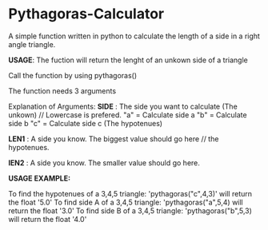 # Pythagoras-Calculator
A simple function written in python to calculate the length of a side in a right angle triangle. 


**USAGE**:
The fuction will return the lenght of an unkown side of a triangle

Call the function by using pythagoras()

The function needs 3 arguments

Explanation of Arguments:
**SIDE** : The side you want to calculate (The unkown) // Lowercase is prefered.
"a" = Calculate side a
"b" = Calculate side b
"c" = Calculate side c (The hypotenues)

**LEN1** : A side you know. The biggest value should go here // the hypotenues.

**lEN2** : A side you know. The smaller value should go here.

**USAGE EXAMPLE:**

To find the hypotenues of a 3,4,5 triangle:
'pythagoras("c",4,3)'
will return the float '5.0'
To find side A of a 3,4,5 triangle:
'pythagoras("a",5,4)
will return the float '3.0'
To find side B of a 3,4,5 triangle:
'pythagoras("b",5,3)
will return the float '4.0'
